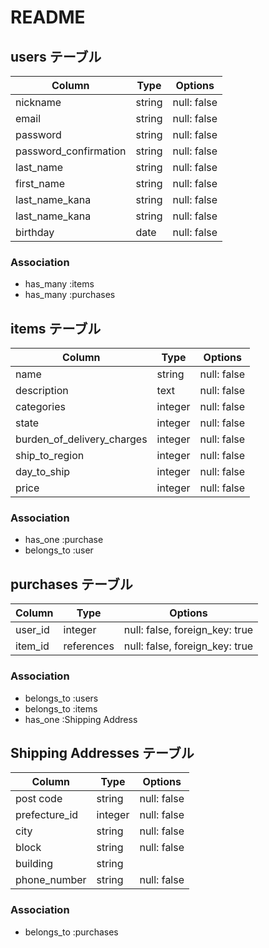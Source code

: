 # README

## users テーブル

| Column                | Type   | Options     |
| --------------------- | ------ | ----------- |
| nickname              | string | null: false |
| email                 | string | null: false |
| password              | string | null: false |
| password_confirmation | string | null: false |
| last_name             | string | null: false |
| first_name            | string | null: false |
| last_name_kana        | string | null: false |
| last_name_kana        | string | null: false |
| birthday              | date   | null: false |

### Association

- has_many :items
- has_many :purchases

## items テーブル

| Column                     | Type    | Options     |
| -------------------------- | ------- | ----------- |
| name                  | string  | null: false |
| description           | text  | null: false |
| categories            | integer | null: false |
| state                 | integer | null: false |
| burden_of_delivery_charges | integer | null: false |
| ship_to_region             | integer | null: false |
| day_to_ship                | integer | null: false |
| price                      | integer | null: false |

### Association

- has_one :purchase
- belongs_to :user

## purchases テーブル

| Column  | Type       | Options                        |
| ------- | ---------- | ------------------------------ |
| user_id | integer | null: false, foreign_key: true |
| item_id | references | null: false, foreign_key: true |

### Association

- belongs_to :users
- belongs_to :items
- has_one :Shipping Address

## Shipping Addresses テーブル

| Column        | Type       | Options                        |
| ------------- | ---------- | ------------------------------ |
| post code     | string     | null: false                    |
| prefecture_id | integer    | null: false                    |
| city          | string     | null: false                    |
| block         | string     | null: false                    |
| building      | string     |                                |
| phone_number  | string     | null: false                    |

### Association

- belongs_to :purchases

